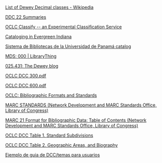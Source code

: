 [List of Dewey Decimal classes - Wikipedia](https://en.wikipedia.org/wiki/List_of_Dewey_Decimal_classes "List of Dewey Decimal classes - Wikipedia")

[DDC 22 Summaries](https://www.oclc.org/en/dewey/features/summaries.html "DDC 22 Summaries")

[OCLC Classify -- an Experimental Classification Service](http://classify.oclc.org/classify2/ "OCLC Classify -- an Experimental Classification Service")

[Cataloging in Evergreen Indiana](http://https://catalog.evergreen.lib.in.us/ "Evergreen Indiana Cataloging Blog")

[Sistema de Bibliotecas de la Universidad de Panamá catalog](http://kohasibiup.up.ac.pa/ "Sistema de Bibliotecas de la Universidad de Panamá catalog")

[MDS: 000 | LibraryThing](http://www.librarything.com/mds/000 "MDS: 000 | LibraryThing")

[025.431: The Dewey blog](http://ddc.typepad.com/ "025.431: The Dewey blog")

[OCLC DCC 300.pdf](https://www.oclc.org/content/dam/oclc/webdewey/help/300.pdf "300.pdf")

[OCLC DCC 600.pdf](https://www.oclc.org/content/dam/oclc/webdewey/help/300.pdf "600.pdf")

[OCLC: Bibliographic Formats and Standards](https://www.oclc.org/bibformats/en.html "Bibliographic Formats and Standards")

[MARC STANDARDS (Network Development and MARC Standards Office, Library of Congress)](https://www.loc.gov/marc/ "MARC STANDARDS (Network Development and MARC Standards Office, Library of Congress)")

[MARC 21 Format for Bibliographic Data: Table of Contents (Network Development and MARC Standards Office, Library of Congress)](https://www.loc.gov/marc/bibliographic "MARC 21 Format for Bibliographic Data: Table of Contents (Network Development and MARC Standards Office, Library of Congress)")

[OCLC DCC Table 1. Standard Subdivisions](https://www.oclc.org/content/dam/oclc/webdewey/help/table-1.pdf "table-1.pdf")

[OCLC DCC Table 2. Geographic Areas, and Biography](https://www.oclc.org/content/dam/oclc/webdewey/help/table-2.pdf "table-2.pdf")

[Ejemplo de guia de DCC/temas para usuarios](http://www.ridgefieldlibrary.org/catalog_collections/pdfs/DeweyDecimalSystem.pdf)
